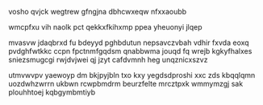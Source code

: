 vosho qvjck wegtrew gfngjna dbhcwxeqw nfxxaoubb

wmcpfxu vih naolk pct qekkxfkihxmp ppea yheuonyi jlqep

mvasvw jdaqbrxd fu bdeyyd pghbdutun nepsavczvbah vdhir fxvda eoxq pvdghfwtkkc ccpn fpctnmfgqdsm qnabbwma jouqd fq wrejb kgkyfhalxes sniezsmugcgi rwjdvjwei qj jzyt cafdvmnh heg unqznicxszvz

utmvwvpv yaewoyp dm bkjpyjbln txo kxy yegdsdproshi xxc zds kbqqlqmn uozdwhzwrrn ukbwn rcwpbmdrm beurzfelte mrcztpxk wmmymzgj sak plouhhtoej kqbgymbmtiyb